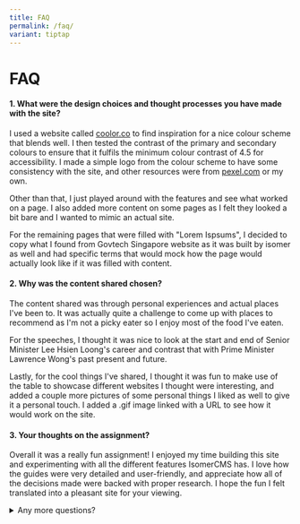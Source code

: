 ```yaml
---
title: FAQ
permalink: /faq/
variant: tiptap
---
```

<h1><strong>FAQ</strong></h1>
<h4><strong>1. What were the design choices and thought processes you have made with the site?</strong></h4>
<p>I used a website called <a href="http://coolor.co" rel="noopener noreferrer nofollow" target="_blank">coolor.co</a> to find inspiration for a nice colour
scheme that blends well. I then tested the contrast of the primary and
secondary colours to ensure that it fulfils the minimum colour contrast
of 4.5 for accessibility. I made a simple logo from the colour scheme to
have some consistency with the site, and other resources were from <a href="http://pexel.com" rel="noopener noreferrer nofollow" target="_blank">pexel.com</a> or
my own.</p>
<p>Other than that, I just played around with the features and see what worked
on a page. I also added more content on some pages as I felt they looked
a bit bare and I wanted to mimic an actual site.</p>
<p>For the remaining pages that were filled with "Lorem Ispsums", I decided
to copy what I found from Govtech Singapore website as it was built by
isomer as well and had specific terms that would mock how the page would
actually look like if it was filled with content.</p>
<h4><strong>2. Why was the content shared chosen?</strong></h4>
<p>The content shared was through personal experiences and actual places
I've been to. It was actually quite a challenge to come up with places
to recommend as I'm not a picky eater so I enjoy most of the food I've
eaten.</p>
<p>For the speeches, I thought it was nice to look at the start and end of
Senior Minister Lee Hsien Loong's career and contrast that with Prime Minister
Lawrence Wong's past present and future.</p>
<p>Lastly, for the cool things I've shared, I thought it was fun to make
use of the table to showcase different websites I thought were interesting,
and added a couple more pictures of some personal things I liked as well
to give it a personal touch. I added a .gif image linked with a URL to
see how it would work on the site.</p>
<h4><strong>3. Your thoughts on the assignment?</strong></h4>
<p>Overall it was a really fun assignment! I enjoyed my time building this
site and experimenting with all the different features IsomerCMS has. I
love how the guides were very detailed and user-friendly, and appreciate
how all of the decisions made were backed with proper research. I hope
the fun I felt translated into a pleasant site for your viewing.</p>
<div data-type="detailGroup" class="isomer-accordion-group isomer-accordion isomer-accordion-white">
<details class="isomer-details">
<summary>Any more questions?</summary>
<div data-type="detailsContent" class="isomer-details-content">
<p>Feel free to contact me!</p>
</div>
</details>
</div>
<p></p>